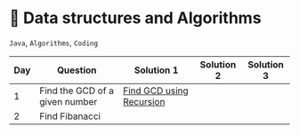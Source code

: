 # :rocket: Data structures and Algorithms

`Java`, `Algorithms`, `Coding`

| Day | Question | Solution 1 | Solution 2 | Solution 3|
|----|-------|-------|-----|-----|
| 1 | Find the GCD of a given number | [Find GCD using Recursion](Recursion/FindGCD.java) | | |
| 2 | Find Fibanacci | | | |
